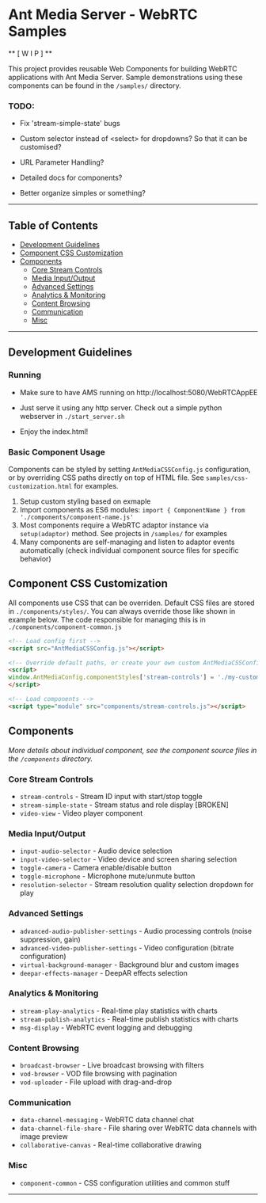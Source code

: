 # Ant Media Server - WebRTC Samples

** [ W I P ] **


This project provides reusable Web Components for building WebRTC applications with Ant Media Server. Sample demonstrations using these components can be found in the `/samples/` directory.

### TODO:
- Fix 'stream-simple-state' bugs

- Custom selector instead of \<select\> for dropdowns? So that it can be customised?
- URL Parameter Handling?
- Detailed docs for components?
- Better organize simples or something?

---

## Table of Contents

- [Development Guidelines](#development-guidelines)
- [Component CSS Customization](#component-css-customization)
- [Components](#components)
  - [Core Stream Controls](#core-stream-controls)
  - [Media Input/Output](#media-inputoutput)
  - [Advanced Settings](#advanced-settings)
  - [Analytics & Monitoring](#analytics--monitoring)
  - [Content Browsing](#content-browsing)
  - [Communication](#communication)
  - [Misc](#misc)

---

## Development Guidelines

### Running
 - Make sure to have AMS running on http://localhost:5080/WebRTCAppEE

 - Just serve it using any http server. Check out a simple python webserver in ``./start_server.sh``

 - Enjoy the index.html!

### Basic Component Usage
Components can be styled by setting `AntMediaCSSConfig.js` configuration, or by overriding CSS paths directly on top of HTML file. See `samples/css-customization.html` for examples.

1. Setup custom styling based on exmaple
2. Import components as ES6 modules: `import { ComponentName } from './components/component-name.js'`
3. Most components require a WebRTC adaptor instance via `setup(adaptor)` method. See projects in `/samples/` for examples
4. Many components are self-managing and listen to adaptor events automatically (check individual component source files for specific behavior)

## Component CSS Customization

All components use CSS that can be overriden. Default CSS files are stored in `./components/styles/`. You can always override those like shown in example below. The code responsible for managing this is in `./components/component-common.js`

```html
<!-- Load config first -->
<script src="AntMediaCSSConfig.js"></script>

<!-- Override default paths, or create your own custom AntMediaCSSConfig based on exisitng exmaple-->
<script>
window.AntMediaConfig.componentStyles['stream-controls'] = './my-custom.css';
</script>

<!-- Load components -->
<script type="module" src="components/stream-controls.js"></script>
```

## Components

*More details about individual component, see the component source files in the `/components` directory.*

### Core Stream Controls
- `stream-controls` - Stream ID input with start/stop toggle
- `stream-simple-state` - Stream status and role display  [BROKEN]
- `video-view` - Video player component

### Media Input/Output
- `input-audio-selector` - Audio device selection
- `input-video-selector` - Video device and screen sharing selection
- `toggle-camera` - Camera enable/disable button
- `toggle-microphone` - Microphone mute/unmute button
- `resolution-selector` - Stream resolution quality selection dropdown for play

### Advanced Settings
- `advanced-audio-publisher-settings` - Audio processing controls (noise suppression, gain)
- `advanced-video-publisher-settings` - Video configuration (bitrate configuration)
- `virtual-background-manager` - Background blur and custom images
- `deepar-effects-manager` - DeepAR effects selection

### Analytics & Monitoring
- `stream-play-analytics` - Real-time play statistics with charts
- `stream-publish-analytics` - Real-time publish statistics with charts
- `msg-display` - WebRTC event logging and debugging

### Content Browsing
- `broadcast-browser` - Live broadcast browsing with filters
- `vod-browser` - VOD file browsing with pagination
- `vod-uploader` - File upload with drag-and-drop

### Communication
- `data-channel-messaging` - WebRTC data channel chat
- `data-channel-file-share` - File sharing over WebRTC data channels with image preview
- `collaborative-canvas` - Real-time collaborative drawing

### Misc
- `component-common` - CSS configuration utilities and common stuff

---


